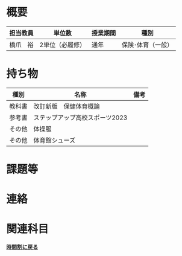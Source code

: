 # 概要
| 担当教員 | 単位数      | 授業期間 | 種別        |
|------|----------|------|-----------|
| 橋爪　裕 | 2単位（必履修） | 通年   | 保険･体育（一般） |
# 持ち物
| 種別  | 名称                | 備考 |
|-----|-------------------| --- |
| 教科書 | 改訂新版　保健体育概論       |    |
| 参考書 | ステップアップ高校スポーツ2023 |    |
| その他 | 体操服               |    |
| その他 | 体育館シューズ           |    |
# 課題等

# 連絡

# 関連科目
[**時間割に戻る**](../時間割.md)